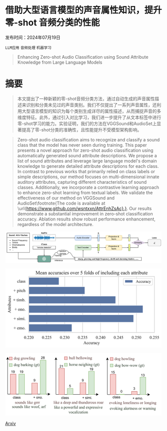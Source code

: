 # 借助大型语言模型的声音属性知识，提升零-shot 音频分类的性能

发布时间：2024年07月19日

`LLM应用` `音频处理` `机器学习`

> Enhancing Zero-shot Audio Classification using Sound Attribute Knowledge from Large Language Models

# 摘要

> 本文提出了一种新颖的零-shot音频分类方法，通过自动生成的声音属性描述来识别和分类未见过的声音类别。我们不仅提出了一系列声音属性，还利用大型语言模型的知识为每个类别生成详尽的属性描述，从而捕捉声音的多维度特征。此外，通过引入对比学习，我们进一步提升了从文本标签中进行零-shot学习的能力。实验证明，我们的方法在VGGSound和AudioSet上显著提高了零-shot分类的准确性，且性能提升不受模型架构影响。

> Zero-shot audio classification aims to recognize and classify a sound class that the model has never seen during training. This paper presents a novel approach for zero-shot audio classification using automatically generated sound attribute descriptions. We propose a list of sound attributes and leverage large language model's domain knowledge to generate detailed attribute descriptions for each class. In contrast to previous works that primarily relied on class labels or simple descriptions, our method focuses on multi-dimensional innate auditory attributes, capturing different characteristics of sound classes. Additionally, we incorporate a contrastive learning approach to enhance zero-shot learning from textual labels. We validate the effectiveness of our method on VGGSound and AudioSet\footnote{The code is available at \url{https://www.github.com/wsntxxn/AttrEnhZsAc}.}. Our results demonstrate a substantial improvement in zero-shot classification accuracy. Ablation results show robust performance enhancement, regardless of the model architecture.

![借助大型语言模型的声音属性知识，提升零-shot 音频分类的性能](../../../paper_images/2407.14355/x1.png)

![借助大型语言模型的声音属性知识，提升零-shot 音频分类的性能](../../../paper_images/2407.14355/x2.png)

![借助大型语言模型的声音属性知识，提升零-shot 音频分类的性能](../../../paper_images/2407.14355/x3.png)

[Arxiv](https://arxiv.org/abs/2407.14355)